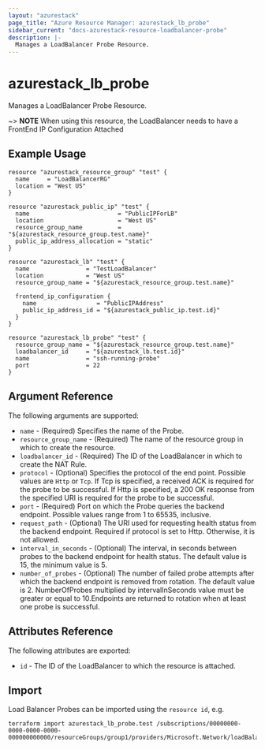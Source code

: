 ```yaml
---
layout: "azurestack"
page_title: "Azure Resource Manager: azurestack_lb_probe"
sidebar_current: "docs-azurestack-resource-loadbalancer-probe"
description: |-
  Manages a LoadBalancer Probe Resource.
---
```


# azurestack_lb_probe

Manages a LoadBalancer Probe Resource.

~> **NOTE** When using this resource, the LoadBalancer needs to have a FrontEnd IP Configuration Attached

## Example Usage

```hcl
resource "azurestack_resource_group" "test" {
  name     = "LoadBalancerRG"
  location = "West US"
}

resource "azurestack_public_ip" "test" {
  name                         = "PublicIPForLB"
  location                     = "West US"
  resource_group_name          = "${azurestack_resource_group.test.name}"
  public_ip_address_allocation = "static"
}

resource "azurestack_lb" "test" {
  name                = "TestLoadBalancer"
  location            = "West US"
  resource_group_name = "${azurestack_resource_group.test.name}"

  frontend_ip_configuration {
    name                 = "PublicIPAddress"
    public_ip_address_id = "${azurestack_public_ip.test.id}"
  }
}

resource "azurestack_lb_probe" "test" {
  resource_group_name = "${azurestack_resource_group.test.name}"
  loadbalancer_id     = "${azurestack_lb.test.id}"
  name                = "ssh-running-probe"
  port                = 22
}
```

## Argument Reference

The following arguments are supported:

* `name` - (Required) Specifies the name of the Probe.
* `resource_group_name` - (Required) The name of the resource group in which to create the resource.
* `loadbalancer_id` - (Required) The ID of the LoadBalancer in which to create the NAT Rule.
* `protocol` - (Optional) Specifies the protocol of the end point. Possible values are `Http` or `Tcp`. If Tcp is specified, a received ACK is required for the probe to be successful. If Http is specified, a 200 OK response from the specified URI is required for the probe to be successful.
* `port` - (Required) Port on which the Probe queries the backend endpoint. Possible values range from 1 to 65535, inclusive.
* `request_path` - (Optional) The URI used for requesting health status from the backend endpoint. Required if protocol is set to Http. Otherwise, it is not allowed.
* `interval_in_seconds` - (Optional) The interval, in seconds between probes to the backend endpoint for health status. The default value is 15, the minimum value is 5.
* `number_of_probes` - (Optional) The number of failed probe attempts after which the backend endpoint is removed from rotation. The default value is 2. NumberOfProbes multiplied by intervalInSeconds value must be greater or equal to 10.Endpoints are returned to rotation when at least one probe is successful.


## Attributes Reference

The following attributes are exported:

* `id` - The ID of the LoadBalancer to which the resource is attached.

## Import

Load Balancer Probes can be imported using the `resource id`, e.g.

```shell
terraform import azurestack_lb_probe.test /subscriptions/00000000-0000-0000-0000-000000000000/resourceGroups/group1/providers/Microsoft.Network/loadBalancers/lb1/probes/probe1
```
